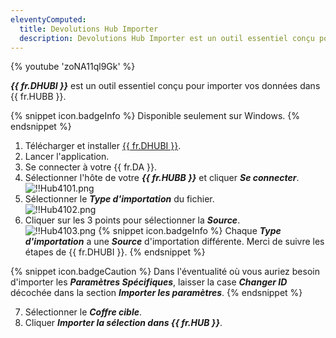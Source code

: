 ```yaml
---
eleventyComputed:
  title: Devolutions Hub Importer
  description: Devolutions Hub Importer est un outil essentiel conçu pour importer vos données dans {{ fr.HUBB }}.
---
```

{% youtube 'zoNA11ql9Gk' %}  

***{{ fr.DHUBI }}*** est un outil essentiel conçu pour importer vos données dans {{ fr.HUBB }}.  

{% snippet icon.badgeInfo %} 
Disponible seulement sur Windows. 
{% endsnippet %}
 
1. Télécharger et installer [{{ fr.DHUBI }}](https://devolutions.net/fr/password-hub-importer). 
1. Lancer l'application. 
1. Se connecter à votre {{ fr.DA }}. 
1. Sélectionner l'hôte de votre ***{{ fr.HUBB }}*** et cliquer ***Se connecter***.  
![!!Hub4101.png](https://webdevolutions.azureedge.net/docs/fr/hub/Hub4101.png) 
1. Sélectionner le ***Type d'importation*** du fichier.  
![!!Hub4102.png](https://webdevolutions.azureedge.net/docs/fr/hub/Hub4102.png) 
1. Cliquer sur les 3 points pour sélectionner la ***Source***.  
![!!Hub4103.png](https://webdevolutions.azureedge.net/docs/fr/hub/Hub4103.png) 
{% snippet icon.badgeInfo %} 
Chaque ***Type d'importation*** a une ***Source*** d'importation différente. Merci de suivre les étapes de {{ fr.DHUBI }}. 
{% endsnippet %}
 
{% snippet icon.badgeCaution %} 
Dans l'éventualité où vous auriez besoin d'importer les ***Paramètres Spécifiques***, laisser la case ***Changer ID*** décochée dans la section ***Importer les paramètres***. 
{% endsnippet %}
 
7. Sélectionner le ***Coffre cible***. 
1. Cliquer ***Importer la sélection dans {{ fr.HUB }}***. 
